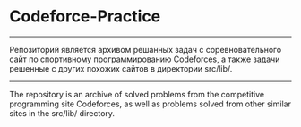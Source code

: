 # Codeforce-Practice

---

Репозиторий является архивом решанных задач с соревновательного сайт по спортивному программированию Codeforces, а также задачи решенные с других похожих сайтов в директории src/lib/.

---

The repository is an archive of solved problems from the competitive programming site Codeforces, as well as problems solved from other similar sites in the src/lib/ directory.
